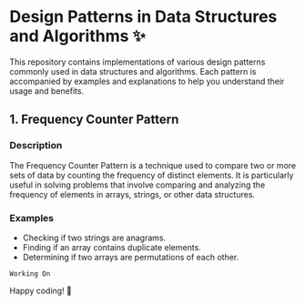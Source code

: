 # Design Patterns in Data Structures and Algorithms ✨

This repository contains implementations of various design patterns commonly used in data structures and algorithms. Each pattern is accompanied by examples and explanations to help you understand their usage and benefits.

## 1. Frequency Counter Pattern

### Description

The Frequency Counter Pattern is a technique used to compare two or more sets of data by counting the frequency of distinct elements. It is particularly useful in solving problems that involve comparing and analyzing the frequency of elements in arrays, strings, or other data structures.

### Examples

- Checking if two strings are anagrams.
- Finding if an array contains duplicate elements.
- Determining if two arrays are permutations of each other.

``Working On``

Happy coding! 🚀

